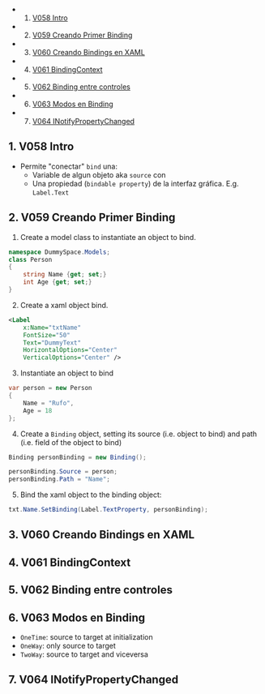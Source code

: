 <!-- vscode-markdown-toc -->
* 1. [V058 Intro](#V058Intro)
* 2. [V059 Creando Primer Binding](#V059CreandoPrimerBinding)
* 3. [V060 Creando Bindings en XAML](#V060CreandoBindingsenXAML)
* 4. [V061 BindingContext](#V061BindingContext)
* 5. [V062 Binding entre controles](#V062Bindingentrecontroles)
* 6. [V063 Modos en Binding](#V063ModosenBinding)
* 7. [V064 INotifyPropertyChanged](#V064INotifyPropertyChanged)

<!-- vscode-markdown-toc-config
	numbering=true
	autoSave=true
	/vscode-markdown-toc-config -->
<!-- /vscode-markdown-toc -->

##  1. <a name='V058Intro'></a>V058 Intro
- Permite "conectar" `bind` una:
  - Variable de algun objeto aka `source` con
  - Una propiedad (`bindable property`) de la interfaz gráfica. E.g. `Label.Text` 

##  2. <a name='V059CreandoPrimerBinding'></a>V059 Creando Primer Binding

1. Create a model class to instantiate an object to bind.
``` cs 
namespace DummySpace.Models;
class Person
{
	string Name {get; set;}
	int Age {get; set;}
}
```
2. Create a xaml object bind.
``` xml
<Label
	x:Name="txtName"
	FontSize="50"
	Text="DummyText"
	HorizontalOptions="Center"
	VerticalOptions="Center" />
```
3. Instantiate an object to bind 

``` cs
var person = new Person
{
	Name = "Rufo",
	Age = 18
};
```

4. Create a `Binding` object, setting its source (i.e. object to bind) and path (i.e. field of the object to bind)

``` cs 
Binding personBinding = new Binding();

personBinding.Source = person;
personBinding.Path = "Name";
```

5. Bind the xaml object to the binding object:
  
``` cs
txt.Name.SetBinding(Label.TextProperty, personBinding);
```

##  3. <a name='V060CreandoBindingsenXAML'></a>V060 Creando Bindings en XAML


##  4. <a name='V061BindingContext'></a>V061 BindingContext
##  5. <a name='V062Bindingentrecontroles'></a>V062 Binding entre controles
##  6. <a name='V063ModosenBinding'></a>V063 Modos en Binding
- `OneTime`: source to target at initialization
- `OneWay`: only source to target
- `TwoWay`: source to target and viceversa
##  7. <a name='V064INotifyPropertyChanged'></a>V064 INotifyPropertyChanged


